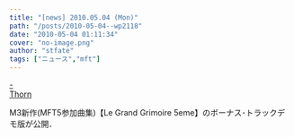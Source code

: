 ```yaml
---
title: "[news] 2010.05.04 (Mon)"
path: "/posts/2010-05-04--wp2118"
date: "2010-05-04 01:11:34"
cover: "no-image.png"
author: "stfate"
tags: ["ニュース","mft"]
---
```


<style type="text/css">
<!--
p {white-space: pre-wrap};
-->
</style>

<a  href="http://exdeath.in/diary/20100503_134203/" target="_blank">- Thorn</a>
<div >M3新作(MFT5参加曲集)【Le Grand Grimoire 5eme】のボーナス･トラックデモ版が公開．</div>